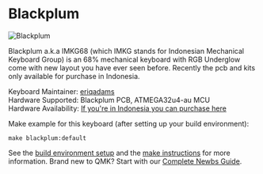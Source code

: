 # Blackplum

![Blackplum](https://i.imgur.com/EOUQk4J.png)

Blackplum a.k.a IMKG68 (which IMKG stands for Indonesian Mechanical Keyboard Group) is an 68% mechanical keyboard with RGB Underglow come with new layout you have ever seen before. Recently the pcb and kits only available for purchase in Indonesia.

Keyboard Maintainer: [eriqadams](https://github.com/eriqadams)  
Hardware Supported: Blackplum PCB, ATMEGA32u4-au MCU  
Hardware Availability: [If you're in Indonesia you can purchase here](https://tokopedia.com/pixlup) 

Make example for this keyboard (after setting up your build environment):

    make blackplum:default

See the [build environment setup](https://docs.qmk.fm/#/getting_started_build_tools) and the [make instructions](https://docs.qmk.fm/#/getting_started_make_guide) for more information. Brand new to QMK? Start with our [Complete Newbs Guide](https://docs.qmk.fm/#/newbs).

